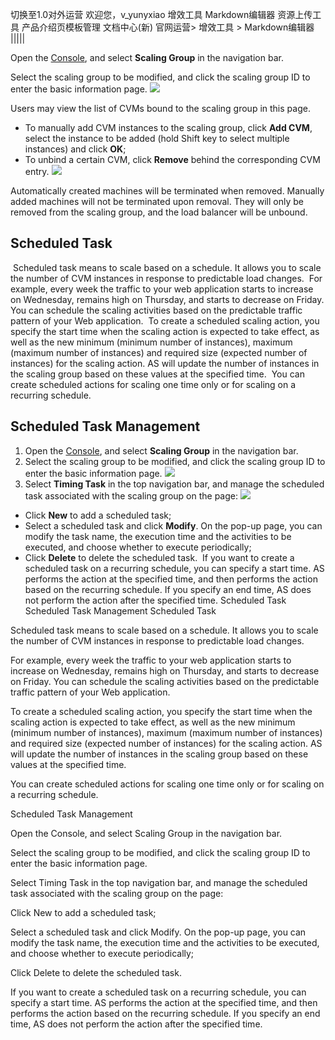 切换至1.0对外运营
欢迎您，v_yunyxiao
增效工具
Markdown编辑器
资源上传工具
产品介绍页模板管理
文档中心(新)
官网运营> 增效工具 > Markdown编辑器
|||||

Open the [Console](https://console.cloud.tencent.com/autoscaling), and select **Scaling Group** in the navigation bar.

Select the scaling group to be modified, and click the scaling group ID to enter the basic information page.
![](https://mc.qcloudimg.com/static/img/06a1ca079f41a7cd825b47c68304f6f5/1.jpg)

Users may view the list of CVMs bound to the scaling group in this page.
- To manually add CVM instances to the scaling group, click **Add CVM**, select the instance to be added (hold Shift key to select multiple instances) and click **OK**;
- To unbind a certain CVM, click **Remove** behind the corresponding CVM entry.
![](https://mc.qcloudimg.com/static/img/32296300304a228286b919c41ab30613/2.jpg)

Automatically created machines will be terminated when removed.
Manually added machines will not be terminated upon removal. They will only be removed from the scaling group, and the load balancer will be unbound.



## Scheduled Task
​
Scheduled task means to scale based on a schedule. It allows you to scale the number of CVM instances in response to predictable load changes.
​
For example, every week the traffic to your web application starts to increase on Wednesday, remains high on Thursday, and starts to decrease on Friday. You can schedule the scaling activities based on the predictable traffic pattern of your Web application.
​
To create a scheduled scaling action, you specify the start time when the scaling action is expected to take effect, as well as the new minimum (minimum number of instances), maximum (maximum number of instances) and required size (expected number of instances) for the scaling action. AS will update the number of instances in the scaling group based on these values at the specified time.
​
You can create scheduled actions for scaling one time only or for scaling on a recurring schedule.
​
​
## Scheduled Task Management
1. Open the [Console](https://console.cloud.tencent.com/autoscaling/config), and select **Scaling Group** in the navigation bar.
​
2. Select the scaling group to be modified, and click the scaling group ID to enter the basic information page.
![](https://mc.qcloudimg.com/static/img/cebad1b79ccba9fb9548c2bd2c30a210/31.jpg)
​
3. Select **Timing Task** in the top navigation bar, and manage the scheduled task associated with the scaling group on the page:
![](https://mc.qcloudimg.com/static/img/a649a9205c2b994db09c4b79583a3827/32.jpg)
​
  - Click **New** to add a scheduled task;
​
  - Select a scheduled task and click **Modify**. On the pop-up page, you can modify the task name, the execution time and the activities to be executed, and choose whether to execute periodically;
​
  - Click **Delete** to delete the scheduled task.
​
If you want to create a scheduled task on a recurring schedule, you can specify a start time. AS performs the action at the specified time, and then performs the action based on the recurring schedule. If you specify an end time, AS does not perform the action after the specified time.
​
Scheduled Task
Scheduled Task Management
Scheduled Task

Scheduled task means to scale based on a schedule. It allows you to scale the number of CVM instances in response to predictable load changes.

For example, every week the traffic to your web application starts to increase on Wednesday, remains high on Thursday, and starts to decrease on Friday. You can schedule the scaling activities based on the predictable traffic pattern of your Web application.

To create a scheduled scaling action, you specify the start time when the scaling action is expected to take effect, as well as the new minimum (minimum number of instances), maximum (maximum number of instances) and required size (expected number of instances) for the scaling action. AS will update the number of instances in the scaling group based on these values at the specified time.

You can create scheduled actions for scaling one time only or for scaling on a recurring schedule.

Scheduled Task Management

Open the Console, and select Scaling Group in the navigation bar.

Select the scaling group to be modified, and click the scaling group ID to enter the basic information page.


Select Timing Task in the top navigation bar, and manage the scheduled task associated with the scaling group on the page:


Click New to add a scheduled task;

Select a scheduled task and click Modify. On the pop-up page, you can modify the task name, the execution time and the activities to be executed, and choose whether to execute periodically;

Click Delete to delete the scheduled task.

If you want to create a scheduled task on a recurring schedule, you can specify a start time. AS performs the action at the specified time, and then performs the action based on the recurring schedule. If you specify an end time, AS does not perform the action after the specified time.
